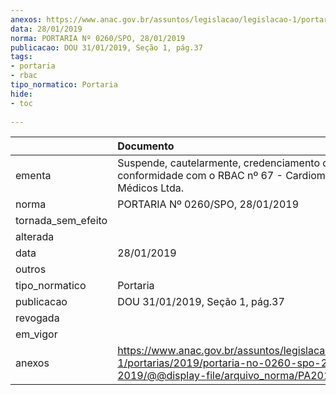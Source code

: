 ```yaml
---
anexos: https://www.anac.gov.br/assuntos/legislacao/legislacao-1/portarias/2019/portaria-no-0260-spo-28-01-2019/@@display-file/arquivo_norma/PA2019-0260.pdf
data: 28/01/2019
norma: PORTARIA Nº 0260/SPO, 28/01/2019
publicacao: DOU 31/01/2019, Seção 1, pág.37
tags:
- portaria
- rbac
tipo_normatico: Portaria
hide: 
- toc 
 
---
```


|                    | Documento                                                                                                                                            |
|:-------------------|:-----------------------------------------------------------------------------------------------------------------------------------------------------|
| ementa             | Suspende, cautelarmente, credenciamento de clínica em conformidade com o RBAC nº 67 - Cardiomex Serviços Médicos Ltda.                               |
| norma              | PORTARIA Nº 0260/SPO, 28/01/2019                                                                                                                     |
| tornada_sem_efeito |                                                                                                                                                      |
| alterada           |                                                                                                                                                      |
| data               | 28/01/2019                                                                                                                                           |
| outros             |                                                                                                                                                      |
| tipo_normatico     | Portaria                                                                                                                                             |
| publicacao         | DOU 31/01/2019, Seção 1, pág.37                                                                                                                      |
| revogada           |                                                                                                                                                      |
| em_vigor           |                                                                                                                                                      |
| anexos             | https://www.anac.gov.br/assuntos/legislacao/legislacao-1/portarias/2019/portaria-no-0260-spo-28-01-2019/@@display-file/arquivo_norma/PA2019-0260.pdf |